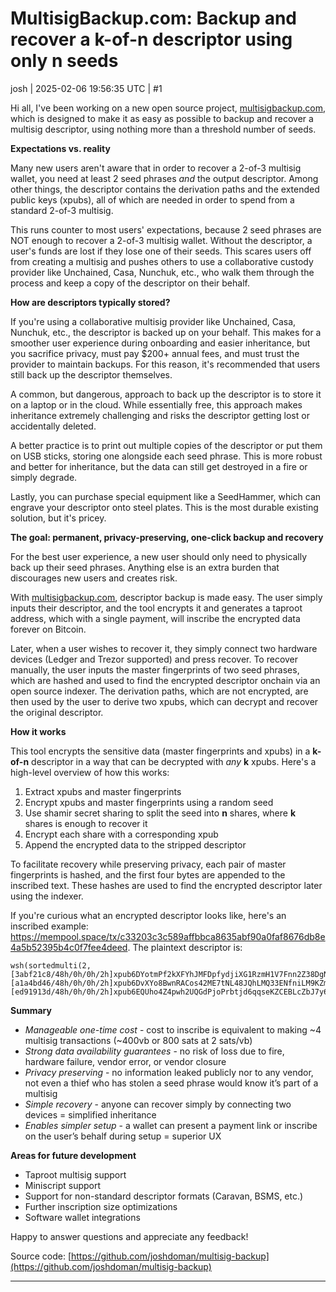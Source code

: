 # MultisigBackup.com: Backup and recover a k-of-n descriptor using only n seeds

josh | 2025-02-06 19:56:35 UTC | #1

Hi all, I've been working on a new open source project, [multisigbackup.com](http://multisigbackup.com/), which is designed to make it as easy as possible to backup and recover a multisig descriptor, using nothing more than a threshold number of seeds.

**Expectations vs. reality**

Many new users aren't aware that in order to recover a 2-of-3 multisig wallet, you need at least 2 seed phrases *and* the output descriptor. Among other things, the descriptor contains the derivation paths and the extended public keys (xpubs), all of which are needed in order to spend from a standard 2-of-3 multisig.

This runs counter to most users' expectations, because 2 seed phrases are NOT enough to recover a 2-of-3 multisig wallet. Without the descriptor, a user's funds are lost if they lose one of their seeds. This scares users off from creating a multisig and pushes others to use a collaborative custody provider like Unchained, Casa, Nunchuk, etc., who walk them through the process and keep a copy of the descriptor on their behalf.

**How are descriptors typically stored?**

If you're using a collaborative multisig provider like Unchained, Casa, Nunchuk, etc., the descriptor is backed up on your behalf. This makes for a smoother user experience during onboarding and easier inheritance, but you sacrifice privacy, must pay $200+ annual fees, and must trust the provider to maintain backups. For this reason, it's recommended that users still back up the descriptor themselves.

A common, but dangerous, approach to back up the descriptor is to store it on a laptop or in the cloud. While essentially free, this approach makes inheritance extremely challenging and risks the descriptor getting lost or accidentally deleted.

A better practice is to print out multiple copies of the descriptor or put them on USB sticks, storing one alongside each seed phrase. This is more robust and better for inheritance, but the data can still get destroyed in a fire or simply degrade.

Lastly, you can purchase special equipment like a SeedHammer, which can engrave your descriptor onto steel plates. This is the most durable existing solution, but it's pricey.

**The goal: permanent, privacy-preserving, one-click backup and recovery**

For the best user experience, a new user should only need to physically back up their seed phrases. Anything else is an extra burden that discourages new users and creates risk.

With [multisigbackup.com](http://multisigbackup.com/), descriptor backup is made easy. The user simply inputs their descriptor, and the tool encrypts it and generates a taproot address, which with a single payment, will inscribe the encrypted data forever on Bitcoin.

Later, when a user wishes to recover it, they simply connect two hardware devices (Ledger and Trezor supported) and press recover. To recover manually, the user inputs the master fingerprints of two seed phrases, which are hashed and used to find the encrypted descriptor onchain via an open source indexer. The derivation paths, which are not encrypted, are then used by the user to derive two xpubs, which can decrypt and recover the original descriptor.

**How it works**

This tool encrypts the sensitive data (master fingerprints and xpubs) in a **k-of-n** descriptor in a way that can be decrypted with *any* **k** xpubs. Here's a high-level overview of how this works:

1. Extract xpubs and master fingerprints
2. Encrypt xpubs and master fingerprints using a random seed
3. Use shamir secret sharing to split the seed into **n** shares, where **k** shares is enough to recover it
4. Encrypt each share with a corresponding xpub
5. Append the encrypted data to the stripped descriptor

To facilitate recovery while preserving privacy, each pair of master fingerprints is hashed, and the first four bytes are appended to the inscribed text. These hashes are used to find the encrypted descriptor later using the indexer.

If you're curious what an encrypted descriptor looks like, here's an inscribed example: https://mempool.space/tx/c33203c3c589affbbca8635abf90a0faf8676db8e4a5b52395b4c0f7fee4deed. The plaintext descriptor is:

```
wsh(sortedmulti(2,[3abf21c8/48h/0h/0h/2h]xpub6DYotmPf2kXFYhJMFDpfydjiXG1RzmH1V7Fnn2Z38DgN2oSYruczMyTFZZPz6yXq47Re8anhXWGj4yMzPTA3bjPDdpA96TLUbMehrH3sBna/<0;1>/*,[a1a4bd46/48h/0h/0h/2h]xpub6DvXYo8BwnRACos42ME7tNL48JQhLMQ33ENfniLM9KZmeZGbBhyh1Jkfo3hUKmmjW92o3r7BprTPPdrTr4QLQR7aRnSBfz1UFMceW5ibhTc/<0;1>/*,[ed91913d/48h/0h/0h/2h]xpub6EQUho4Z4pwh2UQGdPjoPrbtjd6qqseKZCEBLcZbJ7y6c9XBWHRkhERiADJfwRcUs14nQsxF3hvx7aFkbk3tfp4dnKfkcns217kBTVVN5gY/<0;1>/*))#hpcyqx44
```

**Summary**

* *Manageable one-time cost* - cost to inscribe is equivalent to making ~4 multisig transactions (~400vb or 800 sats at 2 sats/vb)
* *Strong data availability guarantees* - no risk of loss due to fire, hardware failure, vendor error, or vendor closure
* *Privacy preserving* - no information leaked publicly nor to any vendor, not even a thief who has stolen a seed phrase would know it’s part of a multisig
* *Simple recovery* - anyone can recover simply by connecting two devices = simplified inheritance
* *Enables simpler setup* - a wallet can present a payment link or inscribe on the user’s behalf during setup = superior UX

**Areas for future development**

* Taproot multisig support
* Miniscript support
* Support for non-standard descriptor formats (Caravan, BSMS, etc.)
* Further inscription size optimizations
* Software wallet integrations

Happy to answer questions and appreciate any feedback!

Source code: [https://github.com/joshdoman/multisig-backup](https://github.com/joshdoman/multisig-backup)

-------------------------

